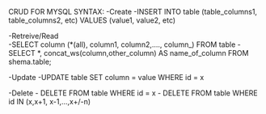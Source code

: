 CRUD FOR MYSQL SYNTAX:
-Create -INSERT INTO table (table_columns1, table_columns2, etc) VALUES (value1, value2, etc)

-Retreive/Read  
        -SELECT column (*(all), column1, column2,...., column_) FROM table
        -SELECT *, concat_ws(column,other_column) AS name_of_column FROM shema.table;

-Update -UPDATE table SET column = value WHERE id = x

-Delete - DELETE FROM table WHERE id = x
        - DELETE FROM table WHERE id IN (x,x+1, x-1,...,x+/-n)